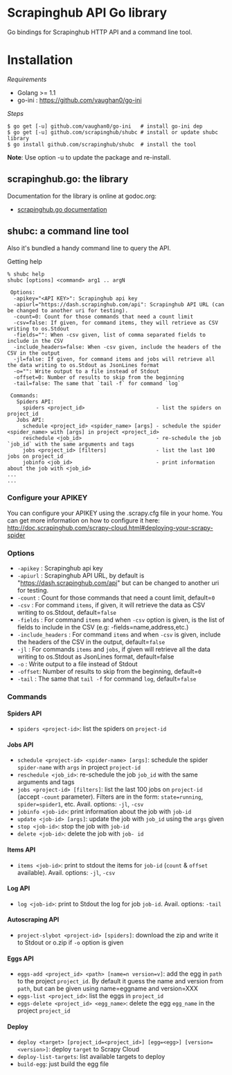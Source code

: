 Scrapinghub API Go library
==========================

Go bindings for Scrapinghub HTTP API and a command line tool.

Installation
============

_Requirements_

* Golang >= 1.1 
* go-ini : https://github.com/vaughan0/go-ini

_Steps_

    $ go get [-u] github.com/vaughan0/go-ini   # install go-ini dep
    $ go get [-u] github.com/scrapinghub/shubc # install or update shubc library
    $ go install github.com/scrapinghub/shubc  # install the tool

__Note__: Use option -u to update the package and re-install.

scrapinghub.go: the library
---------------------------

Documentation for the library is online at godoc.org:

- [scrapinghub.go documentation](https://godoc.org/github.com/scrapinghub/shubc/scrapinghub)

shubc: a command line tool
--------------------------

Also it's bundled a handy command line to query the API.

Getting help

    % shubc help
    shubc [options] <command> arg1 .. argN

     Options: 
      -apikey="<API KEY>": Scrapinghub api key
      -apiurl="https://dash.scrapinghub.com/api": Scrapinghub API URL (can be changed to another uri for testing).
      -count=0: Count for those commands that need a count limit
      -csv=false: If given, for command items, they will retrieve as CSV writing to os.Stdout
      -fields="": When -csv given, list of comma separated fields to include in the CSV
      -include_headers=false: When -csv given, include the headers of the CSV in the output
      -jl=false: If given, for command items and jobs will retrieve all the data writing to os.Stdout as JsonLines format
      -o="": Write output to a file instead of Stdout
      -offset=0: Number of results to skip from the beginning
      -tail=false: The same that `tail -f` for command `log`

     Commands: 
       Spiders API: 
         spiders <project_id>                       - list the spiders on project_id
       Jobs API: 
         schedule <project_id> <spider_name> [args] - schedule the spider <spider_name> with [args] in project <project_id>
         reschedule <job_id>                        - re-schedule the job `job_id` with the same arguments and tags
         jobs <project_id> [filters]                - list the last 100 jobs on project_id
         jobinfo <job_id>                           - print information about the job with <job_id>
    ...
    ...

### Configure your APIKEY

You can configure your APIKEY using the .scrapy.cfg file in your home. You can get more information on how to configure it here: http://doc.scrapinghub.com/scrapy-cloud.html#deploying-your-scrapy-spider

### Options

* `-apikey` : Scrapinghub api key
* `-apiurl` : Scrapinghub API URL, by default is "https://dash.scrapinghub.com/api" but can be changed to another uri for testing.
* `-count`  : Count for those commands that need a count limit, default=`0` 
* `-csv` : For command `items`, if given, it will retrieve the data as CSV writing to os.Stdout, default=`false`
* `-fields` : For command `items` and when `-csv` option is given, is the list of fields to include in the CSV (e.g: -fields=name,address,etc.)
* `-include_headers` : For command `items` and when `-csv` is given, include the headers of the CSV in the output, default=`false`
* `-jl` : For commands `items` and `jobs`, if given will retrieve all the data writing to os.Stdout as JsonLines format, default=false
* `-o` : Write output to a file instead of Stdout
* `-offset`: Number of results to skip from the beginning, default=`0`
* `-tail` : The same that `tail -f` for command `log`, default=`false`

### Commands

#### Spiders API

* `spiders <project-id>`: list the spiders on `project-id`

#### Jobs API

* `schedule <project-id> <spider-name> [args]`: schedule the spider `spider-name` with `args` in project `project-id`
* `reschedule <job_id>`: re-schedule the job `job_id` with the same arguments and tags
* `jobs <project-id> [filters]`: list the last 100 jobs on `project-id` (accept `-count` parameter). Filters are in the form: `state=running`, `spider=spider1`, etc. Avail. options: `-jl`, `-csv`
* `jobinfo <job-id>`: print information about the job with `job-id`
* `update <job-id> [args]`: update the job with `job_id` using the `args` given
* `stop <job-id>`: stop the job with `job-id`
* `delete <job-id>`: delete the job with `job- id`

#### Items API

* `items <job-id>`: print to stdout the items for `job-id` (`count` & `offset` available). Avail. options: `-jl`, `-csv`

#### Log API

* `log <job-id>`: print to Stdout the log for job `job-id`. Avail. options: `-tail`

#### Autoscraping API

* `project-slybot <project-id> [spiders]`: download the zip and write it to Stdout or o.zip if `-o` option is given

#### Eggs API

* `eggs-add <project_id> <path> [name=n version=v]`: add the egg in `path` to the project `project_id`. By default it guess the name and version from `path`, but can be given using name=eggname and version=XXX
* `eggs-list <project_id>`: list the eggs in `project_id`
* `eggs-delete <project_id> <egg_name>`: delete the egg `egg_name` in the project `project_id`

#### Deploy

* `deploy <target> [project_id=<project_id>] [egg=<egg>] [version=<version>]`: deploy `target` to Scrapy Cloud
* `deploy-list-targets`: list available targets to deploy
* `build-egg`: just build the egg file
